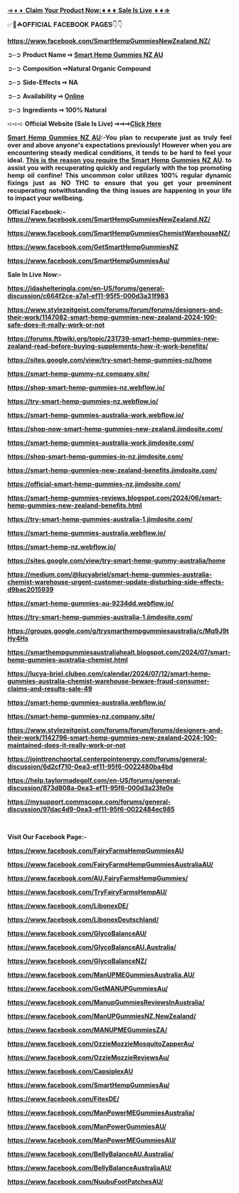 <p><a href="https://hotdeal24x7.com/smart-hemp-nz-buy">&rArr;➧➧ <strong>Claim Your Product Now:➧➧➧ Sale Is Live ➧➧&rArr;</strong></a></p>
<p>✅📣☘𝐎𝐅𝐅𝐈𝐂𝐈𝐀𝐋 𝐅𝐀𝐂𝐄𝐁𝐎𝐎𝐊 𝐏𝐀𝐆𝐄𝐒👇👇</p>
<p><strong><a href="https://www.facebook.com/SmartHempGummiesNewZealand.NZ/">https://www.facebook.com/SmartHempGummiesNewZealand.NZ/</a> </strong></p>
<p align="justify">➲&ndash;➲ <strong>Product Name ➺ <a href="https://hotdeal24x7.com/smart-hemp-nz-buy">Smart Hemp Gummies NZ AU</a></strong></p>
<p>➲&ndash;➲ <strong>Composition ➺Natural Organic Compound</strong></p>
<p>➲&ndash;➲ <strong>Side-Effects ➺ NA</strong></p>
<p>➲&ndash;➲ <strong>Availability ➺ <a href="https://hotdeal24x7.com/smart-hemp-nz-buy">Online</a></strong></p>
<p>➲&ndash;➲ <strong>Ingredients ➺ 100% Natural</strong></p>
<p align="justify">➪➪➪ <strong>Official Website (Sale Is Live) ➺➺➺<a href="https://hotdeal24x7.com/smart-hemp-nz-buy">Click Here</a></strong></p>
<p align="justify"><strong><a href="https://hotdeal24x7.com/smart-hemp-nz-buy">Smart Hemp Gummies NZ AU</a>:-You plan to recuperate just as truly feel over and above anyone's expectations previously! However when you are encountering steady medical conditions, it tends to be hard to feel your ideal. <a href="https://www.facebook.com/SmartHempGummiesChemistWarehouseNZ/">This is the reason you require the Smart Hemp Gummies NZ AU</a>. to assist you with recuperating quickly and regularly with the top promoting hemp oil confine! This uncommon color utilizes 100% regular dynamic fixings just as NO THC to ensure that you get your preeminent recuperating notwithstanding the thing issues are happening in your life to impact your wellbeing.</strong></p>
<p><strong>Official Facebook:- <a href="https://www.facebook.com/SmartHempGummiesNewZealand.NZ/">https://www.facebook.com/SmartHempGummiesNewZealand.NZ/</a> </strong></p>
<p><strong><a href="https://www.facebook.com/SmartHempGummiesChemistWarehouseNZ/">https://www.facebook.com/SmartHempGummiesChemistWarehouseNZ/</a> </strong></p>
<p><strong><a href="https://www.facebook.com/GetSmartHempGummiesNZ">https://www.facebook.com/GetSmartHempGummiesNZ</a> </strong></p>
<p><strong><a href="https://www.facebook.com/SmartHempGummiesAu/">https://www.facebook.com/SmartHempGummiesAu/</a> </strong></p>
<p><strong>Sale In Live Now:- </strong></p>
<p><strong><a href="https://idashelteringla.com/en-US/forums/general-discussion/c664f2ce-a7a1-ef11-95f5-000d3a31f983">https://idashelteringla.com/en-US/forums/general-discussion/c664f2ce-a7a1-ef11-95f5-000d3a31f983</a> </strong></p>
<p><strong><a href="https://www.stylezeitgeist.com/forums/forum/forums/designers-and-their-work/1147082-smart-hemp-gummies-new-zealand-2024-100-safe-does-it-really-work-or-not">https://www.stylezeitgeist.com/forums/forum/forums/designers-and-their-work/1147082-smart-hemp-gummies-new-zealand-2024-100-safe-does-it-really-work-or-not</a> </strong></p>
<p><strong><a href="https://forums.ftbwiki.org/topic/231739-smart-hemp-gummies-new-zealand-read-before-buying-supplements-how-it-work-benefits/">https://forums.ftbwiki.org/topic/231739-smart-hemp-gummies-new-zealand-read-before-buying-supplements-how-it-work-benefits/</a> </strong></p>
<p><strong><a href="https://sites.google.com/view/try-smart-hemp-gummies-nz/home">https://sites.google.com/view/try-smart-hemp-gummies-nz/home</a> </strong></p>
<p><strong><a href="https://smart-hemp-gummy-nz.company.site/">https://smart-hemp-gummy-nz.company.site/</a> </strong></p>
<p><strong><a href="https://shop-smart-hemp-gummies-nz.webflow.io/">https://shop-smart-hemp-gummies-nz.webflow.io/</a> </strong></p>
<p><strong><a href="https://try-smart-hemp-gummies-nz.webflow.io/">https://try-smart-hemp-gummies-nz.webflow.io/</a> </strong></p>
<p><strong><a href="https://smart-hemp-gummies-australia-work.webflow.io/">https://smart-hemp-gummies-australia-work.webflow.io/</a> </strong></p>
<p><strong><a href="https://shop-now-smart-hemp-gummies-new-zealand.jimdosite.com/">https://shop-now-smart-hemp-gummies-new-zealand.jimdosite.com/</a> </strong></p>
<p><strong><a href="https://smart-hemp-gummies-australia-work.jimdosite.com/">https://smart-hemp-gummies-australia-work.jimdosite.com/</a> </strong></p>
<p><strong><a href="https://shop-smart-hemp-gummies-in-nz.jimdosite.com/">https://shop-smart-hemp-gummies-in-nz.jimdosite.com/</a> </strong></p>
<p><strong><a href="https://smart-hemp-gummies-new-zealand-benefits.jimdosite.com/">https://smart-hemp-gummies-new-zealand-benefits.jimdosite.com/</a> </strong></p>
<p><strong><a href="https://official-smart-hemp-gummies-nz.jimdosite.com/">https://official-smart-hemp-gummies-nz.jimdosite.com/</a> </strong></p>
<p><strong><a href="https://smart-hemp-gummies-reviews.blogspot.com/2024/06/smart-hemp-gummies-new-zealand-benefits.html">https://smart-hemp-gummies-reviews.blogspot.com/2024/06/smart-hemp-gummies-new-zealand-benefits.html</a> </strong></p>
<p><strong><a href="https://try-smart-hemp-gummies-australia-1.jimdosite.com/">https://try-smart-hemp-gummies-australia-1.jimdosite.com/</a> </strong></p>
<p><strong><a href="https://smart-hemp-gummies-australia.webflow.io/">https://smart-hemp-gummies-australia.webflow.io/</a> </strong></p>
<p><strong><a href="https://smart-hemp-nz.webflow.io/">https://smart-hemp-nz.webflow.io/</a> </strong></p>
<p><strong><a href="https://sites.google.com/view/try-smart-hemp-gummy-australia/home">https://sites.google.com/view/try-smart-hemp-gummy-australia/home</a> </strong></p>
<p><strong><a href="https://medium.com/@lucyabriel/smart-hemp-gummies-australia-chemist-warehouse-urgent-customer-update-disturbing-side-effects-d9bac2015939">https://medium.com/@lucyabriel/smart-hemp-gummies-australia-chemist-warehouse-urgent-customer-update-disturbing-side-effects-d9bac2015939</a> </strong></p>
<p><strong><a href="https://smart-hemp-gummies-au-9234dd.webflow.io/">https://smart-hemp-gummies-au-9234dd.webflow.io/</a> </strong></p>
<p><strong><a href="https://try-smart-hemp-gummies-australia-1.jimdosite.com/">https://try-smart-hemp-gummies-australia-1.jimdosite.com/</a> </strong></p>
<p><strong><a href="https://groups.google.com/g/trysmarthempgummiesaustralia/c/Mq9J9tHy4Hs">https://groups.google.com/g/trysmarthempgummiesaustralia/c/Mq9J9tHy4Hs</a> </strong></p>
<p><strong><a href="https://smarthempgummiesaustraliahealt.blogspot.com/2024/07/smart-hemp-gummies-australia-chemist.html">https://smarthempgummiesaustraliahealt.blogspot.com/2024/07/smart-hemp-gummies-australia-chemist.html</a> </strong></p>
<p><strong><a href="https://lucya-briel.clubeo.com/calendar/2024/07/12/smart-hemp-gummies-australia-chemist-warehouse-beware-fraud-consumer-claims-and-results-sale-49">https://lucya-briel.clubeo.com/calendar/2024/07/12/smart-hemp-gummies-australia-chemist-warehouse-beware-fraud-consumer-claims-and-results-sale-49</a> </strong></p>
<p><strong><a href="https://smart-hemp-gummies-australia.webflow.io/">https://smart-hemp-gummies-australia.webflow.io/</a> </strong></p>
<p><strong><a href="https://smart-hemp-gummies-nz.company.site/">https://smart-hemp-gummies-nz.company.site/</a> </strong></p>
<p><strong><a href="https://www.stylezeitgeist.com/forums/forum/forums/designers-and-their-work/1142796-smart-hemp-gummies-new-zealand-2024-100-maintained-does-it-really-work-or-not">https://www.stylezeitgeist.com/forums/forum/forums/designers-and-their-work/1142796-smart-hemp-gummies-new-zealand-2024-100-maintained-does-it-really-work-or-not</a> </strong></p>
<p><strong><a href="https://jointtrenchportal.centerpointenergy.com/forums/general-discussion/6d2cf710-0ea3-ef11-95f6-0022480ba4bd">https://jointtrenchportal.centerpointenergy.com/forums/general-discussion/6d2cf710-0ea3-ef11-95f6-0022480ba4bd</a> </strong></p>
<p><strong><a href="https://help.taylormadegolf.com/en-US/forums/general-discussion/873d808a-0ea3-ef11-95f6-000d3a23fe0e">https://help.taylormadegolf.com/en-US/forums/general-discussion/873d808a-0ea3-ef11-95f6-000d3a23fe0e</a> </strong></p>
<p><strong><a href="https://mysupport.commscope.com/forums/general-discussion/97dac4d9-0ea3-ef11-95f6-0022484ec985">https://mysupport.commscope.com/forums/general-discussion/97dac4d9-0ea3-ef11-95f6-0022484ec985</a> </strong></p>
<p>&nbsp;</p>
<p><strong>Visit Our Facebook Page:- </strong></p>
<p><strong><a href="https://www.facebook.com/FairyFarmsHempGummiesAU">https://www.facebook.com/FairyFarmsHempGummiesAU</a> </strong></p>
<p><strong><a href="https://www.facebook.com/FairyFarmsHempGummiesAustraliaAU/">https://www.facebook.com/FairyFarmsHempGummiesAustraliaAU/</a> </strong></p>
<p><strong><a href="https://www.facebook.com/AU.FairyFarmsHempGummies/">https://www.facebook.com/AU.FairyFarmsHempGummies/</a> </strong></p>
<p><strong><a href="https://www.facebook.com/TryFairyFarmsHempAU/">https://www.facebook.com/TryFairyFarmsHempAU/</a> </strong></p>
<p><strong><a href="https://www.facebook.com/LibonexDE/">https://www.facebook.com/LibonexDE/</a> </strong></p>
<p><strong><a href="https://www.facebook.com/LibonexDeutschland/">https://www.facebook.com/LibonexDeutschland/</a> </strong></p>
<p><strong><a href="https://www.facebook.com/GlycoBalanceAU/">https://www.facebook.com/GlycoBalanceAU/</a> </strong></p>
<p><strong><a href="https://www.facebook.com/GlycoBalanceAU.Australia/">https://www.facebook.com/GlycoBalanceAU.Australia/</a> </strong></p>
<p><strong><a href="https://www.facebook.com/GlycoBalanceNZ/">https://www.facebook.com/GlycoBalanceNZ/</a> </strong></p>
<p><strong><a href="https://www.facebook.com/ManUPMEGummiesAustralia.AU/">https://www.facebook.com/ManUPMEGummiesAustralia.AU/</a> </strong></p>
<p><strong><a href="https://www.facebook.com/GetMANUPGummiesAu/">https://www.facebook.com/GetMANUPGummiesAu/</a> </strong></p>
<p><strong><a href="https://www.facebook.com/ManupGummiesReviewsInAustralia/">https://www.facebook.com/ManupGummiesReviewsInAustralia/</a> </strong></p>
<p><strong><a href="https://www.facebook.com/ManUPGummiesNZ.NewZealand/">https://www.facebook.com/ManUPGummiesNZ.NewZealand/</a> </strong></p>
<p><strong><a href="https://www.facebook.com/MANUPMEGummiesZA/">https://www.facebook.com/MANUPMEGummiesZA/</a> </strong></p>
<p><strong><a href="https://www.facebook.com/OzzieMozzieMosquitoZapperAu/">https://www.facebook.com/OzzieMozzieMosquitoZapperAu/</a> </strong></p>
<p><strong><a href="https://www.facebook.com/OzzieMozzieReviewsAu/">https://www.facebook.com/OzzieMozzieReviewsAu/</a> </strong></p>
<p><strong><a href="https://www.facebook.com/CapsiplexAU">https://www.facebook.com/CapsiplexAU</a> </strong></p>
<p><strong><a href="https://www.facebook.com/SmartHempGummiesAu/">https://www.facebook.com/SmartHempGummiesAu/</a> </strong></p>
<p><strong><a href="https://www.facebook.com/FitexDE/">https://www.facebook.com/FitexDE/</a> </strong></p>
<p><strong><a href="https://www.facebook.com/ManPowerMEGummiesAustralia/">https://www.facebook.com/ManPowerMEGummiesAustralia/</a> </strong></p>
<p><strong><a href="https://www.facebook.com/ManPowerGummiesAU/">https://www.facebook.com/ManPowerGummiesAU/</a> </strong></p>
<p><strong><a href="https://www.facebook.com/ManPowerMEGummiesAU/">https://www.facebook.com/ManPowerMEGummiesAU/</a> </strong></p>
<p><strong><a href="https://www.facebook.com/BellyBalanceAU.Australia/">https://www.facebook.com/BellyBalanceAU.Australia/</a> </strong></p>
<p><strong><a href="https://www.facebook.com/BellyBalanceAustraliaAU/">https://www.facebook.com/BellyBalanceAustraliaAU/</a> </strong></p>
<p><strong><a href="https://www.facebook.com/NuubuFootPatchesAU/">https://www.facebook.com/NuubuFootPatchesAU/</a> </strong></p>
